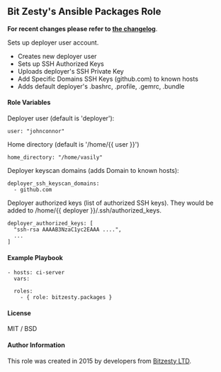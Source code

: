 ## Bit Zesty's Ansible Packages Role

**For recent changes please refer to [the changelog](https://github.com/bitzesty/ansible_packages/blob/master/CHANGELOG.md)**.

Sets up deployer user account.

* Creates new deployer user
* Sets up SSH Authorized Keys
* Uploads deployer's SSH Private Key
* Add Specific Domains SSH Keys (github.com) to known hosts
* Adds default deployer's .bashrc, .profile, .gemrc, .bundle

#### Role Variables

Deployer user (default is 'deployer'):
```
user: "johnconnor"
```

Home directory (default is '/home/{{ user }}')
```
home_directory: "/home/vasily"
```

Deployer keyscan domains (adds Domain to known hosts):
```
deployer_ssh_keyscan_domains:
  - github.com
```

Deployer authorized keys (list of authorized SSH keys).
They would be added to /home/{{ deployer }}/.ssh/authorized_keys.
```
deployer_authorized_keys: [
  "ssh-rsa AAAAB3NzaC1yc2EAAA ....",
  ...
]
```

#### Example Playbook

```
- hosts: ci-server
  vars:

  roles:
    - { role: bitzesty.packages }
```

#### License

MIT / BSD

#### Author Information

This role was created in 2015 by developers from [Bitzesty LTD](https://github.com/bitzesty).
